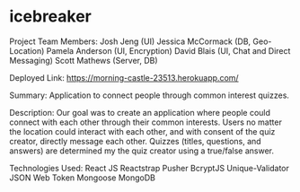 # icebreaker

Project Team Members:
Josh Jeng (UI)
Jessica McCormack (DB, Geo-Location)
Pamela Anderson (UI, Encryption)
David Blais (UI, Chat and Direct Messaging)
Scott Mathews (Server, DB)

Deployed Link:
https://morning-castle-23513.herokuapp.com/

Summary:
Application to connect people through common interest quizzes.

Description: Our goal was to create an application where people could connect with each other through their common interests. Users no matter the location could interact with each other, and with consent of the quiz creator, directly message each other. Quizzes (titles, questions, and answers) are determined my the quiz creator using a true/false answer. 

Technologies Used:
React JS
Reactstrap
Pusher
BcryptJS
Unique-Validator
JSON Web Token
Mongoose
MongoDB

